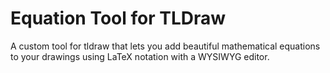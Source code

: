# Equation Tool for TLDraw

A custom tool for tldraw that lets you add beautiful mathematical equations to your drawings using LaTeX notation with a WYSIWYG editor.